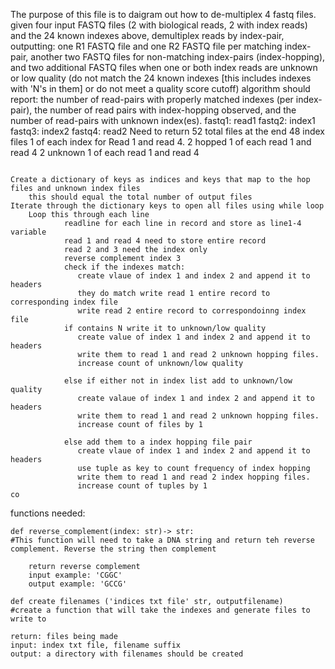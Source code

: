 

The purpose of this file is to daigram out how to de-multiplex 4 fastq files.
given four input FASTQ files (2 with biological reads, 2 with index reads) and the 24 known indexes above, demultiplex reads by index-pair, outputting:
one R1 FASTQ file and one R2 FASTQ file per matching index-pair,
another two FASTQ files for non-matching index-pairs (index-hopping), and
two additional FASTQ files when one or both index reads are unknown or low quality (do not match the 24 known indexes [this includes indexes with 'N's in them] or do not meet a quality score cutoff)
algorithm should report:
the number of read-pairs with properly matched indexes (per index-pair),
the number of read pairs with index-hopping observed, and
the number of read-pairs with unknown index(es).
fastq1: read1
fastq2: index1
fastq3: index2
fastq4: read2
Need to return 52 total files at the end
48 index files 1 of each index for Read 1 and read 4.
2 hopped 1 of each read 1 and read 4
2 unknown 1 of each read 1 and read 4
```

Create a dictionary of keys as indices and keys that map to the hop files and unknown index files
    this should equal the total number of output files
Iterate through the dictionary keys to open all files using while loop
    Loop this through each line
            readline for each line in record and store as line1-4 variable
            read 1 and read 4 need to store entire record
            read 2 and 3 need the index only
            reverse complement index 3
            check if the indexes match:
               create vlaue of index 1 and index 2 and append it to headers
               they do match write read 1 entire record to corresponding index file
               write read 2 entire record to correspondoinng index file
            if contains N write it to unknown/low quality
               create value of index 1 and index 2 and append it to headers
               write them to read 1 and read 2 unknown hopping files.
               increase count of unknown/low quality
   
            else if either not in index list add to unknown/low quality
               create valaue of index 1 and index 2 and append it to headers
               write them to read 1 and read 2 unknown hopping files.
               increase count of files by 1

            else add them to a index hopping file pair
               create vlaue of index 1 and index 2 and append it to headers
               use tuple as key to count frequency of index hopping
               write them to read 1 and read 2 index hopping files.
               increase count of tuples by 1
co
```
functions needed:
``````
def reverse_complement(index: str)-> str:
#This function will need to take a DNA string and return teh reverse complement. Reverse the string then complement

    return reverse complement
    input example: 'CGGC'
    output example: 'GCCG'

def create filenames ('indices txt file' str, outputfilename)
#create a function that will take the indexes and generate files to write to

return: files being made
input: index txt file, filename suffix
output: a directory with filenames should be created




